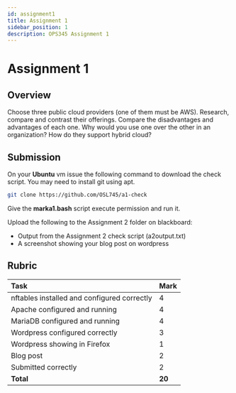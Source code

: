 ```yaml
---
id: assignment1
title: Assignment 1
sidebar_position: 1
description: OPS345 Assignment 1
---
```


# Assignment 1
## Overview
Choose three public cloud providers (one of them must be AWS). Research, compare and contrast their offerings. Compare the disadvantages and advantages of each one. Why would you use one over the other in an organization? How do they support hybrid cloud?

## Submission

On your **Ubuntu** vm issue the following command to download the check script. You may need to install git using apt.

```bash
git clone https://github.com/OSL745/a1-check
```

Give the **marka1.bash** script execute permission and run it.

Upload the following to the Assignment 2 folder on blackboard:

- Output from the Assignment 2 check script (a2output.txt)
- A screenshot showing your blog post on wordpress

## Rubric

| Task                                          | Mark   |
| :-------------------------------------------- | :----- |
| nftables installed and configured correctly   | 4      |
| Apache configured and running                 | 4      |
| MariaDB configured and running                | 4      |
| Wordpress configured correctly                | 3      |
| Wordpress showing in Firefox                  | 1      |
| Blog post                                     | 2      |
| Submitted correctly                           | 2      |
| **Total**                                     | **20** |
